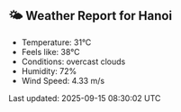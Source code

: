 <!-- WEATHER-START -->
## 🌤 Weather Report for Hanoi

- Temperature: 31°C
- Feels like: 38°C
- Conditions: overcast clouds
- Humidity: 72%
- Wind Speed: 4.33 m/s

Last updated: 2025-09-15 08:30:02 UTC
<!-- WEATHER-END -->

